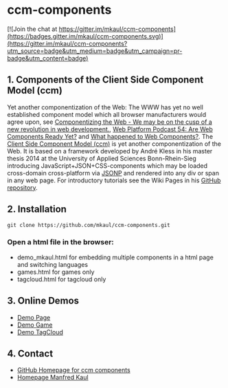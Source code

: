 # ccm-components

[![Join the chat at https://gitter.im/mkaul/ccm-components](https://badges.gitter.im/mkaul/ccm-components.svg)](https://gitter.im/mkaul/ccm-components?utm_source=badge&utm_medium=badge&utm_campaign=pr-badge&utm_content=badge)

## 1. Components of the Client Side Component Model (ccm)

Yet another componentization of the Web: The WWW has yet no well established component model which all browser manufacturers would agree upon, see [Componentizing the Web - We may be on the cusp of a new revolution in web development.](http://queue.acm.org/detail.cfm?id=2844732), [Web Platform Podcast 54: Are Web Components Ready Yet?](https://www.youtube.com/watch?v=oDtpXhMQeew) and [What happened to Web Components?](http://www.2ality.com/2015/08/web-component-status.html). The [Client Side Component Model (ccm)](https://github.com/akless/ccm-components/wiki/Einstieg:-Was-ist-ccm%3F) is yet another componentization of the Web. It is based on a framework developed by André Kless in his master thesis 2014 at the University of Applied Sciences Bonn-Rhein-Sieg introducing JavaScript+JSON+CSS-components which may be loaded cross-domain cross-platform via [JSONP](https://en.wikipedia.org/wiki/JSONP) and rendered into any div or span in any web page. For introductory tutorials see the Wiki Pages in his [GitHub repository](https://github.com/akless/ccm-components). 

## 2. Installation

    git clone https://github.com/mkaul/ccm-components.git
    

### Open a html file in the browser:
* demo_mkaul.html for embedding multiple components in a html page and switching languages
* games.html for games only
* tagcloud.html for tagcloud only

## 3. Online Demos
* [Demo Page](https://kaul.inf.fh-bonn-rhein-sieg.de/ccm/demo_mkaul.html)
* [Demo Game](https://kaul.inf.fh-bonn-rhein-sieg.de/ccm/games.html)
* [Demo TagCloud](https://kaul.inf.fh-bonn-rhein-sieg.de/ccm/tagcloud.html)

## 4. Contact
* [GitHub Homepage for ccm components](http://mkaul.github.io/ccm-components)
* [Homepage Manfred Kaul](https://kaul.inf.fh-bonn-rhein-sieg.de) 